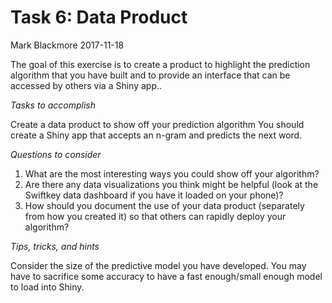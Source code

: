 Task 6: Data Product
================
Mark Blackmore
2017-11-18

The goal of this exercise is to create a product to highlight the prediction algorithm that you have built and to provide an interface that can be accessed by others via a Shiny app..

*Tasks to accomplish*

Create a data product to show off your prediction algorithm You should create a Shiny app that accepts an n-gram and predicts the next word.

*Questions to consider*

1.  What are the most interesting ways you could show off your algorithm?
2.  Are there any data visualizations you think might be helpful (look at the Swiftkey data dashboard if you have it loaded on your phone)?
3.  How should you document the use of your data product (separately from how you created it) so that others can rapidly deploy your algorithm?

*Tips, tricks, and hints*

Consider the size of the predictive model you have developed. You may have to sacrifice some accuracy to have a fast enough/small enough model to load into Shiny.
